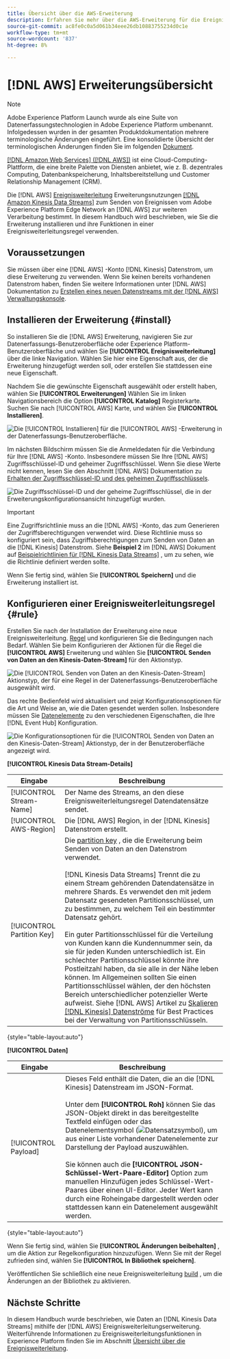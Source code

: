 ```yaml
---
title: Übersicht über die AWS-Erweiterung
description: Erfahren Sie mehr über die AWS-Erweiterung für die Ereignisweiterleitung in Adobe Experience Platform.
source-git-commit: ac8fe0c0a5d061b34eee26db10883755234d0c1e
workflow-type: tm+mt
source-wordcount: '837'
ht-degree: 8%

---
```


# [!DNL AWS] Erweiterungsübersicht

>[!NOTE]
>
>Adobe Experience Platform Launch wurde als eine Suite von Datenerfassungstechnologien in Adobe Experience Platform umbenannt. Infolgedessen wurden in der gesamten Produktdokumentation mehrere terminologische Änderungen eingeführt. Eine konsolidierte Übersicht der terminologischen Änderungen finden Sie im folgenden [Dokument](../../../term-updates.md).

[[!DNL Amazon Web Services] ([!DNL AWS])](https://aws.amazon.com/) ist eine Cloud-Computing-Plattform, die eine breite Palette von Diensten anbietet, wie z. B. dezentrales Computing, Datenbankspeicherung, Inhaltsbereitstellung und Customer Relationship Management (CRM).

Die [!DNL AWS] [Ereignisweiterleitung](../../../ui/event-forwarding/overview.md) Erweiterungsnutzungen [[!DNL Amazon Kinesis Data Streams]](https://docs.aws.amazon.com/streams/latest/dev/introduction.html) zum Senden von Ereignissen vom Adobe Experience Platform Edge Network an [!DNL AWS] zur weiteren Verarbeitung bestimmt. In diesem Handbuch wird beschrieben, wie Sie die Erweiterung installieren und ihre Funktionen in einer Ereignisweiterleitungsregel verwenden.

## Voraussetzungen

Sie müssen über eine [!DNL AWS] -Konto [!DNL Kinesis] Datenstrom, um diese Erweiterung zu verwenden. Wenn Sie keinen bereits vorhandenen Datenstrom haben, finden Sie weitere Informationen unter [!DNL AWS] Dokumentation zu [Erstellen eines neuen Datenstreams mit der [!DNL AWS] Verwaltungskonsole](https://docs.aws.amazon.com/streams/latest/dev/how-do-i-create-a-stream.html).

## Installieren der Erweiterung {#install}

So installieren Sie die [!DNL AWS] Erweiterung, navigieren Sie zur Datenerfassungs-Benutzeroberfläche oder Experience Platform-Benutzeroberfläche und wählen Sie **[!UICONTROL Ereignisweiterleitung]** über die linke Navigation. Wählen Sie hier eine Eigenschaft aus, der die Erweiterung hinzugefügt werden soll, oder erstellen Sie stattdessen eine neue Eigenschaft.

Nachdem Sie die gewünschte Eigenschaft ausgewählt oder erstellt haben, wählen Sie **[!UICONTROL Erweiterungen]** Wählen Sie im linken Navigationsbereich die Option **[!UICONTROL Katalog]** Registerkarte. Suchen Sie nach [!UICONTROL AWS] Karte, und wählen Sie **[!UICONTROL Installieren]**.

![Die [!UICONTROL Installieren] für die [!UICONTROL AWS] -Erweiterung in der Datenerfassungs-Benutzeroberfläche.](../../../images/extensions/aws/install.png)

Im nächsten Bildschirm müssen Sie die Anmeldedaten für die Verbindung für Ihre [!DNL AWS] -Konto. Insbesondere müssen Sie Ihre [!DNL AWS] Zugriffsschlüssel-ID und geheimer Zugriffsschlüssel. Wenn Sie diese Werte nicht kennen, lesen Sie den Abschnitt [!DNL AWS] Dokumentation zu [Erhalten der Zugriffsschlüssel-ID und des geheimen Zugriffsschlüssels](https://docs.aws.amazon.com/powershell/latest/userguide/pstools-appendix-sign-up.html).

![Die Zugriffsschlüssel-ID und der geheime Zugriffsschlüssel, die in der Erweiterungskonfigurationsansicht hinzugefügt wurden.](../../../images/extensions/aws/credentials.png)

>[!IMPORTANT]
>
>Eine Zugriffsrichtlinie muss an die [!DNL AWS] -Konto, das zum Generieren der Zugriffsberechtigungen verwendet wird. Diese Richtlinie muss so konfiguriert sein, dass Zugriffsberechtigungen zum Senden von Daten an die [!DNL Kinesis] Datenstrom. Siehe **Beispiel 2** im [!DNL AWS] Dokument auf [Beispielrichtlinien für [!DNL Kinesis Data Streams]](https://docs.aws.amazon.com/streams/latest/dev/controlling-access.html#kinesis-using-iam-examples) , um zu sehen, wie die Richtlinie definiert werden sollte.

Wenn Sie fertig sind, wählen Sie **[!UICONTROL Speichern]** und die Erweiterung installiert ist.

## Konfigurieren einer Ereignisweiterleitungsregel {#rule}

Erstellen Sie nach der Installation der Erweiterung eine neue Ereignisweiterleitung. [Regel](../../../ui/managing-resources/rules.md) und konfigurieren Sie die Bedingungen nach Bedarf. Wählen Sie beim Konfigurieren der Aktionen für die Regel die **[!UICONTROL AWS]** Erweiterung und wählen Sie **[!UICONTROL Senden von Daten an den Kinesis-Daten-Stream]** für den Aktionstyp.

![Die [!UICONTROL Senden von Daten an den Kinesis-Daten-Stream] Aktionstyp, der für eine Regel in der Datenerfassungs-Benutzeroberfläche ausgewählt wird.](../../../images/extensions/aws/select-action-type.png)

Das rechte Bedienfeld wird aktualisiert und zeigt Konfigurationsoptionen für die Art und Weise an, wie die Daten gesendet werden sollen. Insbesondere müssen Sie [Datenelemente](../../../ui/managing-resources/data-elements.md) zu den verschiedenen Eigenschaften, die Ihre [!DNL Event Hub] Konfiguration.

![Die Konfigurationsoptionen für die [!UICONTROL Senden von Daten an den Kinesis-Daten-Stream] Aktionstyp, der in der Benutzeroberfläche angezeigt wird.](../../../images/extensions/aws/data-stream-details.png)

**[!UICONTROL Kinesis Data Stream-Details]**

| Eingabe | Beschreibung |
| --- | --- |
| [!UICONTROL Stream-Name] | Der Name des Streams, an den diese Ereignisweiterleitungsregel Datendatensätze sendet. |
| [!UICONTROL AWS-Region] | Die [!DNL AWS] Region, in der [!DNL Kinesis] Datenstrom erstellt. |
| [!UICONTROL Partition Key] | Die [partition key](https://docs.aws.amazon.com/streams/latest/dev/key-concepts.html#partition-key) , die die Erweiterung beim Senden von Daten an den Datenstrom verwendet.<br><br>[!DNL Kinesis Data Streams] Trennt die zu einem Stream gehörenden Datendatensätze in mehrere Shards. Es verwendet den mit jedem Datensatz gesendeten Partitionsschlüssel, um zu bestimmen, zu welchem Teil ein bestimmter Datensatz gehört.<br><br>Ein guter Partitionsschlüssel für die Verteilung von Kunden kann die Kundennummer sein, da sie für jeden Kunden unterschiedlich ist. Ein schlechter Partitionsschlüssel könnte ihre Postleitzahl haben, da sie alle in der Nähe leben können. Im Allgemeinen sollten Sie einen Partitionsschlüssel wählen, der den höchsten Bereich unterschiedlicher potenzieller Werte aufweist. Siehe [!DNL AWS] Artikel zu [Skalieren [!DNL Kinesis] Datenströme](https://aws.amazon.com/blogs/big-data/under-the-hood-scaling-your-kinesis-data-streams/) für Best Practices bei der Verwaltung von Partitionsschlüsseln. |

{style=&quot;table-layout:auto&quot;}

**[!UICONTROL Daten]**

| Eingabe | Beschreibung |
| --- | --- |
| [!UICONTROL Payload] | Dieses Feld enthält die Daten, die an die [!DNL Kinesis] Datenstream im JSON-Format.<br><br>Unter dem **[!UICONTROL Roh]** können Sie das JSON-Objekt direkt in das bereitgestellte Textfeld einfügen oder das Datenelementsymbol (![Datensatzsymbol](../../../images/extensions/aws/data-element-icon.png)), um aus einer Liste vorhandener Datenelemente zur Darstellung der Payload auszuwählen.<br><br>Sie können auch die **[!UICONTROL JSON-Schlüssel-Wert-Paare-Editor]** Option zum manuellen Hinzufügen jedes Schlüssel-Wert-Paares über einen UI-Editor. Jeder Wert kann durch eine Roheingabe dargestellt werden oder stattdessen kann ein Datenelement ausgewählt werden. |

{style=&quot;table-layout:auto&quot;}

Wenn Sie fertig sind, wählen Sie **[!UICONTROL Änderungen beibehalten]** , um die Aktion zur Regelkonfiguration hinzuzufügen. Wenn Sie mit der Regel zufrieden sind, wählen Sie **[!UICONTROL In Bibliothek speichern]**.

Veröffentlichen Sie schließlich eine neue Ereignisweiterleitung [build](../../../ui/publishing/builds.md) , um die Änderungen an der Bibliothek zu aktivieren.

## Nächste Schritte

In diesem Handbuch wurde beschrieben, wie Daten an [!DNL Kinesis Data Streams] mithilfe der [!DNL AWS] Ereignisweiterleitungserweiterung. Weiterführende Informationen zu Ereignisweiterleitungsfunktionen in Experience Platform finden Sie im Abschnitt [Übersicht über die Ereignisweiterleitung](../../../ui/event-forwarding/overview.md).
